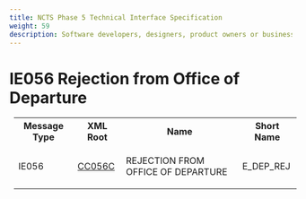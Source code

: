 ```yaml
---
title: NCTS Phase 5 Technical Interface Specification
weight: 59
description: Software developers, designers, product owners or business analysts. Integrate your software with the ERMIS service
---
```

# IE056 Rejection from Office of Departure
<table cellspacing="0" style="border-collapse:collapse;margin-left:6pt">
 <tr>
  <th>
   Message Type
  </th>
  <th>
   XML Root
  </th>
  <th>
   Name
  </th>
  <th>
   Short Name
  </th>
 </tr>
 <tr style="height:24pt">
  <td style="">
   <p class="s3" style="">
    IE056
   </p>
  </td>
  <td style="">
   <a href="https://github.com/hmrc/transit-movements-validator/blob/main/conf/xsd/cc056c.xsd">
    CC056C
   </a>
  </td>
  <td style="">
   <p class="s3" style="">
    REJECTION FROM OFFICE OF DEPARTURE
   </p>
  </td>
  <td style="">
   E_DEP_REJ
  </td>
 </tr>
</table>